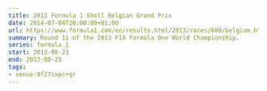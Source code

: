 ```yaml
---
title: 2013 Formula 1 Shell Belgian Grand Prix
date: 2014-07-04T20:00:00+01:00
url: https://www.formula1.com/en/results.html/2013/races/889/belgium.html
summary: Round 11 of the 2013 FIA Formula One World Championship.
series: formula_1
start: 2013-08-23
end: 2013-08-25
tags:
- venue:9f27cxpc+qr
---
```

